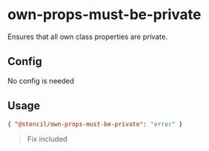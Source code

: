# own-props-must-be-private

Ensures that all own class properties are private.

## Config

No config is needed

## Usage

```json
{ "@stencil/own-props-must-be-private": "error" }
```

> Fix included
